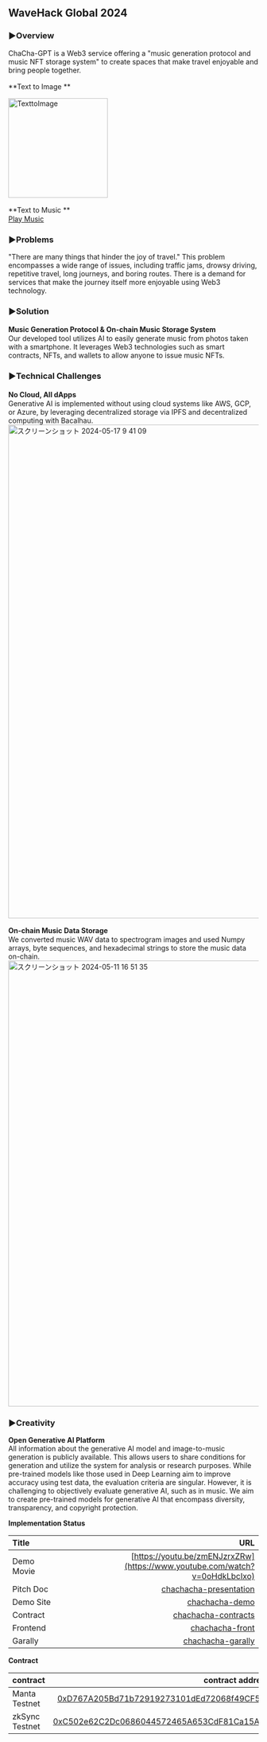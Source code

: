 ## WaveHack Global 2024

### ▶︎Overview
ChaCha-GPT is a Web3 service offering a "music generation protocol and music NFT storage system" to create spaces that make travel enjoyable and bring people together.

**Text to Image **　　
<div >
<img width="200" alt="TexttoImage" src="https://github.com/Jun0908/Chacha-GPT/assets/31527310/a19c2360-4ab7-4e4f-ad92-5b51b61b06a4">
</div>

**Text to Music **　　  
[Play Music](https://mubert.com/render/tracks/094a91f685064b0dbe1f43cb8995c063)

### ▶︎Problems
  
"There are many things that hinder the joy of travel." This problem encompasses a wide range of issues, including traffic jams, drowsy driving, repetitive travel, long journeys, and boring routes. There is a demand for services that make the journey itself more enjoyable using Web3 technology.
   
### ▶︎Solution
**Music Generation Protocol & On-chain Music Storage System**　　  
Our developed tool utilizes AI to easily generate music from photos taken with a smartphone. It leverages Web3 technologies such as smart contracts, NFTs, and wallets to allow anyone to issue music NFTs.

### ▶︎Technical Challenges
**No Cloud, All dApps**　　  
Generative AI is implemented without using cloud systems like AWS, GCP, or Azure, by leveraging decentralized storage via IPFS and decentralized computing with Bacalhau.
<img width="992" alt="スクリーンショット 2024-05-17 9 41 09" src="https://github.com/Jun0908/Chacha-GPT/assets/31527310/15853270-25c4-40cf-98b8-469b8b339ce6">

**On-chain Music Data Storage**　　  
We converted music WAV data to spectrogram images and used Numpy arrays, byte sequences, and hexadecimal strings to store the music data on-chain.
<img width="896" alt="スクリーンショット 2024-05-11 16 51 35" src="https://github.com/Jun0908/Chacha-GPT/assets/31527310/18c17208-bc79-4123-9fe6-4b4140e75731">

### ▶︎Creativity 
**Open Generative AI Platform**        
All information about the generative AI model and image-to-music generation is publicly available. This allows users to share conditions for generation and utilize the system for analysis or research purposes. While pre-trained models like those used in Deep Learning aim to improve accuracy using test data, the evaluation criteria are singular. However, it is challenging to objectively evaluate generative AI, such as in music. We aim to create pre-trained models for generative AI that encompass diversity, transparency, and copyright protection.

**Implementation Status**

| Title          |                                                              URL |
| :------------- | ---------------------------------------------------------------: |
| Demo Movie      |                                      [https://youtu.be/zmENJzrxZRw](https://www.youtube.com/watch?v=0oHdkLbcIxo)|
| Pitch Doc    |   [chachacha-presentation](https://www.canva.com/design/DAGGwRbt5IY/1LIg2Vl4maaYLQfox-Q6Sg/edit?utm_content=DAGGwRbt5IY&utm_campaign=designshare&utm_medium=link2&utm_source=sharebutton) |
| Demo Site     |                                 [chachacha-demo](https://next-app-umber-kappa.vercel.app/) | 
| Contract   | [chachacha-contracts](https://github.com/Jun0908/Chacha-GPT/tree/main/contract) |
| Frontend |         [chachacha-front](https://github.com/Jun0908/Chacha-GPT/tree/main/next-app) |
| Garally　　 |         [chachacha-garally](https://3d-image-to-music.vercel.app/) |

**Contract**

| contract                   |                                                                                                                   contract address |
| :------------------------- | ---------------------------------------------------------------------------------------------------------------------------------: |
| Manta Testnet    | [0xD767A205Bd71b72919273101dEd72068f49CF51F](https://pacific-explorer.sepolia-testnet.manta.network/address/0xD767A205Bd71b72919273101dEd72068f49CF51F)|
| zkSync Testnet    | [0xC502e62C2Dc0686044572465A653CdF81Ca15A48](https://sepolia.explorer.zksync.io/address/0xC502e62C2Dc0686044572465A653CdF81Ca15A48#contract)|

